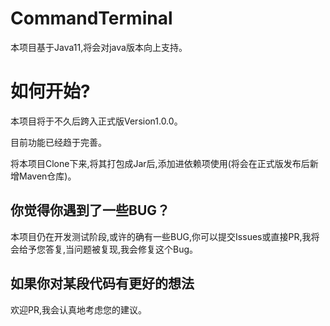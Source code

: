 # CommandTerminal
本项目基于Java11,将会对java版本向上支持。

# 如何开始?
本项目将于不久后跨入正式版Version1.0.0。

目前功能已经趋于完善。

将本项目Clone下来,将其打包成Jar后,添加进依赖项使用(将会在正式版发布后新增Maven仓库)。

## 你觉得你遇到了一些BUG？
本项目仍在开发测试阶段,或许的确有一些BUG,你可以提交Issues或直接PR,我将会给予您答复,当问题被复现,我会修复这个Bug。

## 如果你对某段代码有更好的想法
欢迎PR,我会认真地考虑您的建议。
